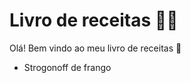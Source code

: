 # Livro de receitas :man_cook: 

Olá! Bem vindo ao meu livro de receitas :wave: 

- Strogonoff de frango